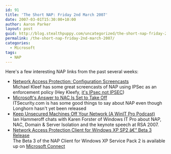 ```yaml
---
id: 91
title: 'The Short NAP: Friday 2nd March 2007'
date: 2007-03-01T15:30:00+10:00
author: Aaron Parker
layout: post
guid: http://blog.stealthpuppy.com/uncategorized/the-short-nap-friday-2nd-march-2007
permalink: /the-short-nap-friday-2nd-march-2007/
categories:
  - Microsoft
tags:
  - NAP
---
```

Here's a few interesting NAP links from the past several weeks:

  * [Network Access Protection: Configuration Screencasts](http://blogs.technet.com/mkleef/archive/2007/03/01/network-access-protection-configuration-screencasts.aspx)  
    Michael Kleef has some great screencasts of NAP using IPSec as an enforcement policy (Hey Kleefy, [it's IPsec not IPSEC](http://blogs.technet.com/ianhamer/archive/2007/02/20/an-ipsec-is-an-ipsec-is-an-ipsec-redux.aspx))
  * [Microsoft's Answer to NAC Is Set to Take Off](http://www.itsecurity.com/features/microsoft-answer-to-nac-022807/)  
    ITSecurity.com is has some good things to say about NAP even though Longhorn hasn't yet been released
  * [Keep Unsecured Machines Off Your Network (A WinIT Pro Podcast)](http://blogs.technet.com/ianhamer/archive/2007/02/26/keep-unsecured-machines-off-your-network-a-winit-pro-podcast.aspx)  
    Ian Hammeroff chats with Karen Forster of Windows IT Pro about NAP, NAC, Domain & Server Isolation and the keynote speech at RSA 2007.
  * [Network Access Protection Client for Windows XP SP2 â€“ Beta 3 Release](http://blogs.technet.com/nap/archive/2007/02/09/network-access-protection-client-for-windows-xp-sp2-beta-3-release.aspx)  
    The Beta 3 of the NAP Client for Windows XP Service Pack 2 is available up on [Microsoft Connect](https://connect.microsoft.com/downloads/downloaddetails.aspx?DownloadID=5354&wa=wsignin1.0&siteid=4)